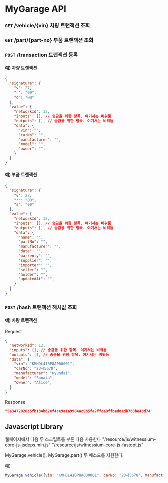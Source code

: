 # MyGarage API

### `GET` **/vehicle/{vin}** 차량 트랜잭션 조회

### `GET` **/part/{part-no}** 부품 트랜잭션 조회

### `POST` **/transaction** 트랜잭션 등록
#### 예) 차량 트랜잭션

```json
{
  "signature": {
    "v": 27,
    "r": "00",
    "s": "00"
  },
  "value": {
    "networkId": 12,
    "inputs": [], // 송금을 위한 항목. 여기서는 비워둠
    "outputs": [], // 송금을 위한 항목. 여기서는 비워둠
    "data": {
      "vin": "",
      "carNo": "",
      "manufacturer": "",
      "model": "",
      "owner": "",
    }
  }
}
```

#### 예) 부품 트랜잭션


```json
{
  "signature": {
    "v": 27,
    "r": "00",
    "s": "00"
  },
  "value": {
    "networkId": 12,
    "inputs": [], // 송금을 위한 항목. 여기서는 비워둠
    "outputs": [], // 송금을 위한 항목. 여기서는 비워둠
    "data": {
      "name": "",
      "partNo": "",
      "manufacturer": "",
      "date": "",
      "warrenty": "",
      "supplier": "",
      "importer": "",
      "seller": "",
      "holder": "",
      "updatedAt": "",
    }
  }
}
```

### `POST` **/hash** 트랜잭션 해시값 조회

#### 예) 차량 트랜잭션

Request

```json
{
  "networkId": 12,
  "inputs": [], // 송금을 위한 항목. 여기서는 비워둠
  "outputs": [], // 송금을 위한 항목. 여기서는 비워둠
  "data": {
    "vin": "KMHDL41BP8A000001",
    "carNo": "23사5678",
    "manufacturer": "Hyundai",
    "model": "Sonata",
    "owner": "Alice",
  }
}
```

Response

```json
"5a3472020c5fb184b82ef4ce9a1a9904ac9b5fe2ffca9ffbad8adb783be43d74"
```

## Javascript Library

웹페이지에서 다음 두 스크립트를 부른 다음 사용한다
"/resource/js/witnessium-core-js-jsdeps.min.js"
"/resource/js/witnessium-core-js-fastopt.js"

MyGarage.vehicle(), MyGarage.part() 두 메소드를 지원한다.

예)

```javascript
MyGarage.vehicle({vin: "KMHDL41BP8A000001", carNo: "23사5678", manufacturer: "Hyundai", model: "Sonata",  owner: "Alice"})
```

